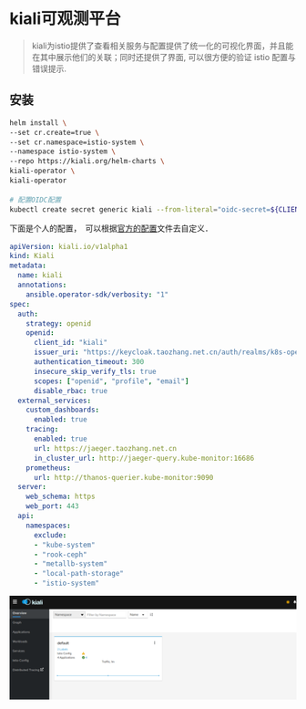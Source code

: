 kiali可观测平台
====

> kiali为istio提供了查看相关服务与配置提供了统一化的可视化界面，并且能在其中展示他们的关联；同时还提供了界面, 可以很方便的验证 istio 配置与错误提示. 

## 安装

```bash
helm install \
--set cr.create=true \
--set cr.namespace=istio-system \
--namespace istio-system \
--repo https://kiali.org/helm-charts \
kiali-operator \
kiali-operator

# 配置OIDC配置
kubectl create secret generic kiali --from-literal="oidc-secret=${CLIENT_SECRET}" -n istio-system
```

下面是个人的配置，　可以根据[官方的配置](https://github.com/kiali/kiali-operator/blob/master/deploy/kiali/kiali_cr.yaml)文件去自定义．
```yaml
apiVersion: kiali.io/v1alpha1
kind: Kiali
metadata:
  name: kiali
  annotations:
    ansible.operator-sdk/verbosity: "1"
spec:
  auth:
    strategy: openid
    openid:
      client_id: "kiali"
      issuer_uri: "https://keycloak.taozhang.net.cn/auth/realms/k8s-openid"
      authentication_timeout: 300
      insecure_skip_verify_tls: true
      scopes: ["openid", "profile", "email"]
      disable_rbac: true
  external_services:
    custom_dashboards:
      enabled: true
    tracing:
      enabled: true
      url: https://jaeger.taozhang.net.cn
      in_cluster_url: http://jaeger-query.kube-monitor:16686
    prometheus:
      url: http://thanos-querier.kube-monitor:9090
  server:
    web_schema: https
    web_port: 443
  api:
    namespaces: 
      exclude:
      - "kube-system"
      - "rook-ceph"
      - "metallb-system"
      - "local-path-storage"
      - "istio-system"
```

![kiali示意图](images/20210116232801.png)